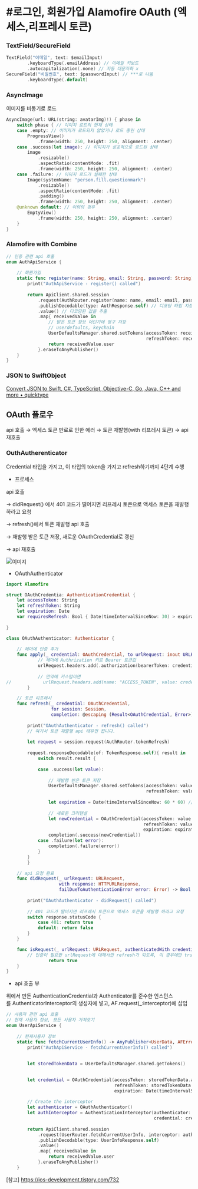 # #****로그인, 회원가입 Alamofire OAuth (엑세스,리프레시 토큰)****

### TextField/SecureField

```swift
TextField("이메일", text: $emailInput)
		.keyboardType(.emailAddress) // 이메일 키보드
		.autocapitalization(.none) // 자동 대문자화 x
SecureField("비밀번호", text: $passwordInput) // ***로 나옴
		.keyboardType(.default) 
```

### AsyncImage

이미지를 비동기로 로드

```swift
AsyncImage(url: URL(string: avatarImg)!) { phase in
    switch phase { // 이미지 로드의 현재 상태
    case .empty: // 이미지가 로드되지 않았거나 로드 중인 상태
        ProgressView()
            .frame(width: 250, height: 250, alignment: .center)
    case .success(let image): // 이미지가 성공적으로 로드된 상태
        image
            .resizable()
            .aspectRatio(contentMode: .fit)
            .frame(width: 250, height: 250, alignment: .center)
    case .failure: // 이미지 로드가 실패한 상태
        Image(systemName: "person.fill.questionmark")
            .resizable()
            .aspectRatio(contentMode: .fit)
            .padding()
            .frame(width: 250, height: 250, alignment: .center)
    @unknown default: // 이외의 경우
        EmptyView()
            .frame(width: 250, height: 250, alignment: .center)
    }
}
```

### Alamofire with Combine

```swift
// 인증 관련 api 호출
enum AuthApiService {
    
    // 회원가입
    static func register(name: String, email: String, password: String) -> AnyPublisher<UserData, AFError>{
        print("AuthApiService - register() called")
        
        return ApiClient.shared.session
            .request(AuthRouter.register(name: name, email: email, password: password))
            .publishDecodable(type: AuthResponse.self) // 디코딩 타입 지정
            .value() // 디코딩된 값을 추출
            .map{ receivedValue in
                // 받은 토큰 정보 어딘가에 영구 저장
                // userdefaults, keychain
                UserDefaultsManager.shared.setTokens(accessToken: receivedValue.token.accessToken,
                                                     refreshToken: receivedValue.token.refreshToken)
                return receivedValue.user
            }.eraseToAnyPublisher()
    }
}
```

### JSON to SwiftObject

[Convert JSON to Swift, C#, TypeScript, Objective-C, Go, Java, C++ and more<!-- --> • quicktype](https://quicktype.io/)

## OAuth 플로우

api 호출 → 엑세스 토큰 만료로 인한 에러 → 토큰 재발행(with 리프레시 토큰) → api 재호출

### OuthAutherenticator

Credential 타입을 가지고, 이 타입의 token을 가지고 refresh하기까지 4단계 수행

- 프로세스

api 호출 

→ didRequest() 에서 401 코드가 떨어지면 리프레시 토큰으로 액세스 토큰을 재발행 하라고 요청

→ refresh()에서 토큰 재발행 api 호출

→ 재발행 받은 토큰 저장, 새로운 OAuthCredential로 갱신

→ api 재호출

![이미지](https://github.com/ScrumbleSwiftUIAndCombine/SwiftUI-study/assets/77331348/33d80ab2-ddd4-4bce-a2fb-3f12c3021b77)

- OAuthAuthenticator

```swift
import Alamofire

struct OAuthCredentia: AuthenticationCredential {
    let accessToken: String
    let refreshToken: String
    let expiration: Date
    var requiresRefresh: Bool { Date(timeIntervalSinceNow: 30) > expiration }
    
}

class OAuthAuthenticator: Authenticator {
   
    // 헤더에 인증 추가
    func apply(_ credential: OAuthCredential, to urlRequest: inout URLRequest) {
            // 헤더에 Authrization 키로 Bearer 토큰값
            urlRequest.headers.add(.authorization(bearerToken: credential.accessToken))
        
            // 만약에 커스텀이면
//            urlRequest.headers.add(name: "ACCESS_TOKEN", value: credential.accessToken)
        }

    // 토큰 리프레시
    func refresh(_ credential: OAuthCredential,
                 for session: Session,
                 completion: @escaping (Result<OAuthCredential, Error>) -> Void) {
        
        print("OAuthAuthenticator - refresh() called")
        // 여기서 토큰 재발행 api 태우면 됩니다.
        
        let request = session.request(AuthRouter.tokenRefresh)
        
        request.responseDecodable(of: TokenResponse.self){ result in
            switch result.result {
                
            case .success(let value):
                
                // 재발행 받은 토큰 저장
                UserDefaultsManager.shared.setTokens(accessToken: value.token.accessToken,
                                                     refreshToken: value.token.refreshToken)
                
                let expiration = Date(timeIntervalSinceNow: 60 * 60) // 토큰 만료 시간
                
                // 새로운 크리덴셜
                let newCredential = OAuthCredential(accessToken: value.token.accessToken,
                                                    refreshToken: value.token.refreshToken,
                                                    expiration: expiration)
                completion(.success(newCredential))
            case .failure(let error):
                completion(.failure(error))
            }
        }
		}

    // api 요청 완료
    func didRequest(_ urlRequest: URLRequest,
                    with response: HTTPURLResponse,
                    failDueToAuthenticationError error: Error) -> Bool {
        
        print("OAuthAuthenticator - didRequest() called")
        
        // 401 코드가 떨어지면 리프레시 토큰으로 액세스 토큰을 재발행 하라고 요청
        switch response.statusCode {
            case 401: return true
            default: return false
        }
    }

    func isRequest(_ urlRequest: URLRequest, authenticatedWith credential: OAuthCredential) -> Bool {
        // 인증이 필요한 urlRequest에 대해서만 refresh가 되도록, 이 경우에만 true를 리턴하여 refresh 요청
				return true
    }
}
```

- api 호출 부

위에서 만든 AuthenticationCredential과 Authenticator를 준수한 인스턴스를 AuthenticatorInterceptor의 생성자에 넣고, AF.request(_:interceptor)에 삽입

```swift
// 사용자 관련 api 호출
// 현재 사용자 정보, 모든 사용자 가져오기
enum UserApiService {
    
    // 현재사용자 정보
    static func fetchCurrentUserInfo() -> AnyPublisher<UserData, AFError>{
        print("AuthApiService - fetchCurrentUserInfo() called")
        
        
        let storedTokenData = UserDefaultsManager.shared.getTokens()
        

        let credential = OAuthCredential(accessToken: storedTokenData.accessToken,
                                         refreshToken: storedTokenData.refreshToken,
                                         expiration: Date(timeIntervalSinceNow: 60 * 60))
        
        // Create the interceptor
        let authenticator = OAuthAuthenticator()
        let authInterceptor = AuthenticationInterceptor(authenticator: authenticator,
                                                        credential: credential)
        
        return ApiClient.shared.session
            .request(UserRouter.fetchCurrentUserInfo, interceptor: authInterceptor)
            .publishDecodable(type: UserInfoResponse.self)
            .value()
            .map{ receivedValue in
                return receivedValue.user
            }.eraseToAnyPublisher()
    }
```

[참고] https://ios-development.tistory.com/732
